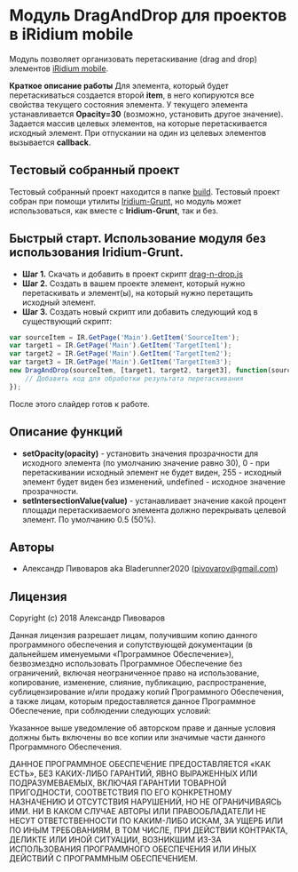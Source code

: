 # Модуль DragAndDrop для проектов в iRidium mobile

Модуль позволяет организовать перетаскивание (drag and drop) элементов [iRidium mobile](http://www.iridi.com).

**Краткое описание работы**
Для элемента, который будет перетаскиваться создается второй **item**, в него копируются все свойства текущего состояния элемента. У текущего элемента устанавливается **Opacity=30** (возможно, установить другое значение). Задается массив целевых элементов, на которые перетаскивается исходный элемент. При отпускании на один из целевых элементов вызывается **callback**. 

## Тестовый собранный проект
Тестовый собранный проект находится в папке [build](https://github.com/bladerunner2020/drag-n-drop/blob/master/test/build/). Тестовый проект собран при помощи утилиты [Iridium-Grunt](https://github.com/bladerunner2020/iridium-grunt), но модуль может использоваться, как вместе с **Iridium-Grunt**, так и без.

## Быстрый старт. Использование модуля без использования Iridium-Grunt.

- **Шаг 1.** Скачать и добавить в проект скрипт [drag-n-drop.js](https://github.com/bladerunner2020/drag-n-drop/blob/master/drag-n-drop.js)
- **Шаг 2.** Создать в вашем проекте элемент, который нужно перетаскивать и элемент(ы), на который нужно перетащить исходный элемент.
- **Шаг 3.** Создать новый скрипт или добавить следующий код в существующий скрипт:

```javascript
var sourceItem = IR.GetPage('Main').GetItem('SourceItem');
var target1 = IR.GetPage('Main').GetItem('TargetItem1');
var target2 = IR.GetPage('Main').GetItem('TargetItem2');
var target3 = IR.GetPage('Main').GetItem('TargetItem3');
new DragAndDrop(sourceItem, [target1, target2, target3], function(source, destination) {
    // Добавить код для обработки результата перетаскивания
});
```

После этого слайдер готов к работе.

## Описание функций

- **setOpacity(opacity)** - установить значения прозрачности для исходного элемента (по умолчанию значение равно 30), 0 - при перетаскивании исходный элемент не будет виден, 255 - исходный элемент будет виден без изменений, undefined - исходное значение прозрачности.
- **setIntersectionValue(value)** - устанавливает значение какой процент площади перетаскиваемого элемента должно перекрывать целевой элемент. По умолчанию 0.5 (50%).

## Авторы

* Александр Пивоваров aka Bladerunner2020 ([pivovarov@gmail.com](mailto:pivovarov@gmail.com))

## Лицензия
Copyright (c) 2018 Александр Пивоваров

Данная лицензия разрешает лицам, получившим копию данного программного обеспечения и сопутствующей документации (в дальнейшем именуемыми «Программное Обеспечение»), безвозмездно использовать Программное Обеспечение без ограничений, включая неограниченное право на использование, копирование, изменение, слияние, публикацию, распространение, сублицензирование и/или продажу копий Программного Обеспечения, а также лицам, которым предоставляется данное Программное Обеспечение, при соблюдении следующих условий:

Указанное выше уведомление об авторском праве и данные условия должны быть включены во все копии или значимые части данного Программного Обеспечения.

ДАННОЕ ПРОГРАММНОЕ ОБЕСПЕЧЕНИЕ ПРЕДОСТАВЛЯЕТСЯ «КАК ЕСТЬ», БЕЗ КАКИХ-ЛИБО ГАРАНТИЙ, ЯВНО ВЫРАЖЕННЫХ ИЛИ ПОДРАЗУМЕВАЕМЫХ, ВКЛЮЧАЯ ГАРАНТИИ ТОВАРНОЙ ПРИГОДНОСТИ, СООТВЕТСТВИЯ ПО ЕГО КОНКРЕТНОМУ НАЗНАЧЕНИЮ И ОТСУТСТВИЯ НАРУШЕНИЙ, НО НЕ ОГРАНИЧИВАЯСЬ ИМИ. НИ В КАКОМ СЛУЧАЕ АВТОРЫ ИЛИ ПРАВООБЛАДАТЕЛИ НЕ НЕСУТ ОТВЕТСТВЕННОСТИ ПО КАКИМ-ЛИБО ИСКАМ, ЗА УЩЕРБ ИЛИ ПО ИНЫМ ТРЕБОВАНИЯМ, В ТОМ ЧИСЛЕ, ПРИ ДЕЙСТВИИ КОНТРАКТА, ДЕЛИКТЕ ИЛИ ИНОЙ СИТУАЦИИ, ВОЗНИКШИМ ИЗ-ЗА ИСПОЛЬЗОВАНИЯ ПРОГРАММНОГО ОБЕСПЕЧЕНИЯ ИЛИ ИНЫХ ДЕЙСТВИЙ С ПРОГРАММНЫМ ОБЕСПЕЧЕНИЕМ.
